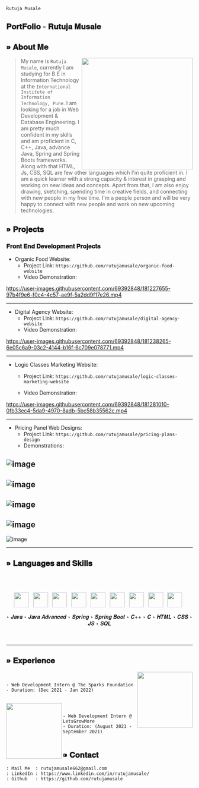 `Rutuja Musale`
## 𝐏𝐨𝐫𝐭𝐅𝐨𝐥𝐢𝐨 - 𝐑𝐮𝐭𝐮𝐣𝐚 𝐌𝐮𝐬𝐚𝐥𝐞



## ⁍ 𝐀𝐛𝐨𝐮𝐭 𝐌𝐞


<p>
    <a><img align='right' height='300px' src="https://user-images.githubusercontent.com/69392848/180941294-fc5ae585-5019-4532-acf9-884045f69866.png"></a>
</p>

> My name is `Rutuja Musale`, currently I am studying for B.E in Information Technology at the `International Institute of Information Technology, Pune`. 
> I am looking for a job in Web Development & Database Engineering. 
> I am pretty much confident in my skills and am proficient in C, C++, Java, advance Java, Spring and Spring Boots frameworks.  
> Along with that HTML, Js, CSS, SQL are few other languages which I'm quite proficient in.
> I am a quick learner with a strong capacity & interest in grasping and working on new ideas and concepts. 
> Apart from that, I am also enjoy drawing, sketching, spending time in creative fields, and connecting with new people in my free time. 
> I'm a people person and will be very happy to connect with new people and work on new upcoming technologies.

## ⁍ 𝐏𝐫𝐨𝐣𝐞𝐜𝐭𝐬

### 𝐅𝐫𝐨𝐧𝐭 𝐄𝐧𝐝 𝐃𝐞𝐯𝐞𝐥𝐨𝐩𝐦𝐞𝐧𝐭 𝐏𝐫𝐨𝐣𝐞𝐜𝐭𝐬

- Organic Food Website: 
    - Project Link: `https://github.com/rutujamusale/organic-food-website`
    - Video Demonstration:

https://user-images.githubusercontent.com/69392848/181227655-97b4f9e6-f0c4-4c57-ae9f-5a2dd9f17e26.mp4

---

- Digital Agency Website:
    - Project Link: `https://github.com/rutujamusale/digital-agency-website`
    - Video Demonstration:
   
https://user-images.githubusercontent.com/69392848/181238265-6e05c6a9-03c2-4144-b16f-6c709e078771.mp4

---

- Logic Classes Marketing Website:
    - Project Link: `https://github.com/rutujamusale/logic-classes-marketing-website`



    - Video Demonstration:
    
https://user-images.githubusercontent.com/69392848/181281010-0fb33ec4-5da9-4970-8adb-5bc58b35562c.mp4


---

- Pricing Panel Web Designs:
    - Project Link: `https://github.com/rutujamusale/pricing-plans-design`
    - Demonstrations:
    
![image](https://user-images.githubusercontent.com/69392848/181257044-ac1b53d2-1518-4615-9fd1-9b9a42d87597.png)
---
![image](https://user-images.githubusercontent.com/69392848/181257079-ab9bf455-5cb5-468f-8f7d-d95bf3519cf3.png)
---
![image](https://user-images.githubusercontent.com/69392848/181257111-bfd53907-d1ee-4652-81dc-309e3e1aeae4.png)
---
![image](https://user-images.githubusercontent.com/69392848/181258085-dc66c651-f514-402d-a27a-cd892b90214f.png)
---
![image](https://user-images.githubusercontent.com/69392848/181257161-73a43926-ccc6-4622-a071-2dd5f6b93db9.png)

---

## ⁍ 𝐋𝐚𝐧𝐠𝐮𝐚𝐠𝐞𝐬 𝐚𝐧𝐝 𝐒𝐤𝐢𝐥𝐥𝐬

<br>
<br>
<p align='center'>
    <a><img height="40" src="https://user-images.githubusercontent.com/69392848/181264451-67b1a30a-5060-42bf-a28e-35605ac2f993.svg"></a>&nbsp;&nbsp;
    <a><img height="40" src="https://user-images.githubusercontent.com/69392848/181264466-cab9c792-a607-4b15-9a2d-60a59b67a46a.png"></a>&nbsp;&nbsp;
    <a><img height="40" src="https://user-images.githubusercontent.com/69392848/181265733-220029d0-f734-4e92-a669-344b990689ca.jpg"></a>&nbsp;&nbsp;
    <a><img height="40" src="https://user-images.githubusercontent.com/69392848/181264431-94951b48-697a-4b5e-9a76-563f5dd8ff8d.svg"></a>&nbsp;&nbsp;
    <a><img height="40" src="https://user-images.githubusercontent.com/69392848/181264476-32f76cba-d721-45e4-800a-32f0791db7c0.svg"></a>&nbsp;&nbsp;
    <a><img height="40" src="https://user-images.githubusercontent.com/69392848/181264441-dbd3cc60-7a51-4190-bd36-9fcea54810d4.svg"></a>&nbsp;&nbsp;
    <a><img height="40" src="https://user-images.githubusercontent.com/69392848/181264444-6e3d3587-7fc5-41c2-abe0-442aeadd6bec.svg"></a>&nbsp;&nbsp;
    <a><img height="40" src="https://user-images.githubusercontent.com/69392848/181264454-31fab193-cecb-4aa8-88bc-6664c2a55dee.svg"></a>&nbsp;&nbsp;
    <a><img height="40" src="https://user-images.githubusercontent.com/69392848/181264470-b39d5081-8bb3-4bfc-bdde-d4273084eb6a.svg"></a>&nbsp;&nbsp;
</p>

<div align="center">
‣ 𝑱𝒂𝒗𝒂 
‣ 𝑱𝒂𝒗𝒂 𝑨𝒅𝒗𝒂𝒏𝒄𝒆𝒅 
‣ 𝑺𝒑𝒓𝒊𝒏𝒈  
‣ 𝑺𝒑𝒓𝒊𝒏𝒈 𝑩𝒐𝒐𝒕 
‣ 𝑪++ 
‣ 𝑪 
‣ 𝑯𝑻𝑴𝑳 
‣ 𝑪𝑺𝑺  
‣ 𝑱𝑺 
‣ 𝑺𝑸𝑳 
<br>
</div>
<br>
<br>

---

## ⁍ 𝐄𝐱𝐩𝐞𝐫𝐢𝐞𝐧𝐜𝐞

<p>
    <a><img align='right' height='150px' src="https://user-images.githubusercontent.com/69392848/181297201-58dbeca9-4ea7-448f-868a-1c4700803b2c.png"></a>
</p>

```


- Web Development Intern @ The Sparks Foundation
- Duration: (Dec 2021 - Jan 2022)


```

<p>
    <a><img align='left' height='150px' src="https://user-images.githubusercontent.com/69392848/181297324-86920872-c072-4b8f-b721-620c82efb3bf.png"></a>
</p>

```


- Web Development Intern @ LetsGrowMore
- Duration: (August 2021 - September 2021)


```

## ⁍ 𝐂𝐨𝐧𝐭𝐚𝐜𝐭

```
: Mail Me  : rutujamusale662@gmail.com
: LinkedIn : https://www.linkedin.com/in/rutujamusale/
: Github   : https://github.com/rutujamusale  
```
